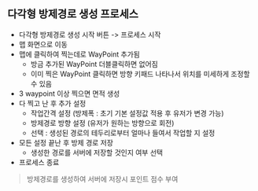 ﻿## 다각형 방제경로 생성 프로세스

* 다각형 방제경로 생성 시작 버튼 -> 프로세스 시작
* 맵 화면으로 이동
* 맵에 클릭하여 찍는데로 WayPoint 추가됨  
    - 방금 추가된 WayPoint 더블클릭하면 없어짐  
    - 이미 찍은 WayPoint 클릭하면 방향 키패드 나타나서 위치를 미세하게 조정할 수 있음
* 3 waypoint 이상 찍으면 면적 생성
* 다 찍고 난 후 추가 설정
    - 작업간격 설정 (방제폭 : 초기 기본 설정값 적용 후 유저가 변경 가능)
    - 방제경로 방향 설정 (유저가 원하는 방향으로 회전)
    - 선택 : 생성된 경로의 테두리로부터 얼마나 들여서 작업할 지 설정
* 모든 설정 끝난 후 방제 경로 저장 
    - 생성한 경로를 서버에 저장할 것인지 여부 선택
* 프로세스 종료

> 방제경로를 생성하여 서버에 저장시 포인트 점수 부여
